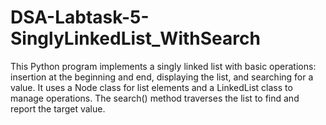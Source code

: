 # DSA-Labtask-5-SinglyLinkedList_WithSearch
This Python program implements a singly linked list with basic operations: insertion at the beginning and end, displaying the list, and searching for a value. It uses a Node class for list elements and a LinkedList class to manage operations. The search() method traverses the list to find and report the target value.
